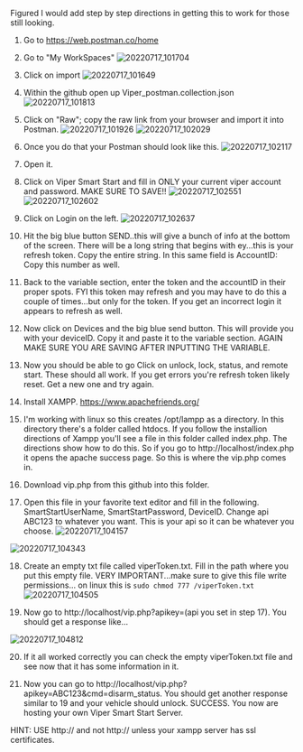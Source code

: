 Figured I would add step by step directions in getting this to work for those still looking. 

1. Go to https://web.postman.co/home
2. Go to "My WorkSpaces" 
![20220717_101704](https://user-images.githubusercontent.com/31947215/179404793-8322ed2e-aef6-442a-bc55-011bc9389fe8.jpg)


3. Click on import
![20220717_101649](https://user-images.githubusercontent.com/31947215/179404787-3cf69378-bacf-4210-9c16-567a0b726951.jpg)


4. Within the github open up Viper_postman.collection.json
![20220717_101813](https://user-images.githubusercontent.com/31947215/179404901-df6d7ac9-b1ea-4a9c-a27b-7914e29438db.jpg)


5. Click on "Raw"; copy the raw link from your browser and import it into Postman. 
![20220717_101926](https://user-images.githubusercontent.com/31947215/179404924-d0c843ad-fc49-43c5-8f7c-e4cb7c19af70.jpg)
![20220717_102029](https://user-images.githubusercontent.com/31947215/179404965-40f6c86e-306f-4682-aaa6-f6087f11ceef.jpg)



6. Once you do that your Postman should look like this. 
![20220717_102117](https://user-images.githubusercontent.com/31947215/179404987-ab31f48e-766e-4dca-bae7-623a2577f629.jpg)


7. Open it. 


8. Click on Viper Smart Start and fill in ONLY your current viper account and password. MAKE SURE TO SAVE!!
![20220717_102551](https://user-images.githubusercontent.com/31947215/179405017-60bfc15a-d2f0-482a-84cb-ea778489611c.jpg)
![20220717_102602](https://user-images.githubusercontent.com/31947215/179405030-6fe15ad7-608e-4258-b91b-3b0124f2e5c6.jpg)


9. Click on Login on the left. 
![20220717_102637](https://user-images.githubusercontent.com/31947215/179405052-c105f4b5-9493-455f-8bae-fd5db82b1ea2.jpg)



10. Hit the big blue button SEND..this will give a bunch of info at the bottom of the screen. There will be a long string that begins with ey...this is your refresh token. Copy the entire string. In this same field is AccountID: Copy this number as well. 


11. Back to the variable section, enter the token and the accountID in their proper spots. FYI this token may refresh and you may have to do this a couple of times...but only for the token. If you get an incorrect login it appears to refresh as well. 


12. Now click on Devices and the big blue send button. This will provide you with your deviceID. Copy it and paste it to the variable section. AGAIN MAKE SURE YOU ARE SAVING AFTER INPUTTING THE VARIABLE.


13. Now you should be able to go Click on unlock, lock, status, and remote start. These should all work. If you get errors you're refresh token likely reset. Get a new one and try again. 


14. Install XAMPP. https://www.apachefriends.org/


15. I'm working with linux so this creates /opt/lampp as a directory. In this directory there's a folder called htdocs. If you follow the installion directions of Xampp you'll see a file in this folder called index.php. The directions show how to do this. So if you go to http://localhost/index.php it opens the apache success page. So this is where the vip.php comes in. 


16. Download vip.php from this github into this folder. 


17. Open this file in your favorite text editor and fill in the following. SmartStartUserName, SmartStartPassword, DeviceID. Change api ABC123 to whatever you want. This is your api so it can be whatever you choose. 
![20220717_104157](https://user-images.githubusercontent.com/31947215/179405180-26d43c3a-d443-4d6a-aee4-cadd45bbd4ad.jpg)

![20220717_104343](https://user-images.githubusercontent.com/31947215/179405185-6677a043-59f3-452a-a7a1-584b844c7294.jpg)



18. Create an empty txt file called viperToken.txt. Fill in the path where you put this empty file. VERY IMPORTANT...make sure to give this file write permissions... on linux this is ```sudo chmod 777 /viperToken.txt```
![20220717_104505](https://user-images.githubusercontent.com/31947215/179405213-c57f79cb-68a5-4a95-8759-1e3451b42cc2.jpg)



19. Now go to http://localhost/vip.php?apikey=(api you set in step 17). You should get a response like...

![20220717_104812](https://user-images.githubusercontent.com/31947215/179405249-a7135c76-1446-4fa8-8b61-ed4f3bbf129f.jpg)




20. If it all worked correctly you can check the empty viperToken.txt file and see now that it has some information in it. 


21. Now you can go to http://localhost/vip.php?apikey=ABC123&cmd=disarm_status. You should get another response similar to 19 and your vehicle should unlock. SUCCESS. You now are hosting your own Viper Smart Start Server. 



HINT: USE http:// and not http:// unless your xampp server has ssl certificates. 
